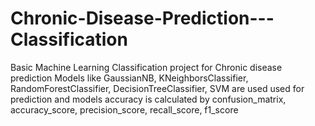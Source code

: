# Chronic-Disease-Prediction---Classification
Basic Machine Learning Classification project for Chronic disease prediction
Models like GaussianNB, KNeighborsClassifier, RandomForestClassifier, DecisionTreeClassifier, SVM are used used for prediction 
and models accuracy is calculated by confusion_matrix, accuracy_score, precision_score, recall_score, f1_score
